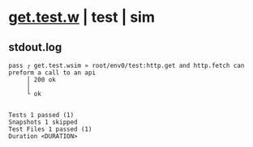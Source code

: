 # [get.test.w](../../../../../../examples/tests/sdk_tests/api/get.test.w) | test | sim

## stdout.log
```log
pass ┌ get.test.wsim » root/env0/test:http.get and http.fetch can preform a call to an api
     │ 200 ok
     │ 
     └ ok
 
 
Tests 1 passed (1)
Snapshots 1 skipped
Test Files 1 passed (1)
Duration <DURATION>
```

